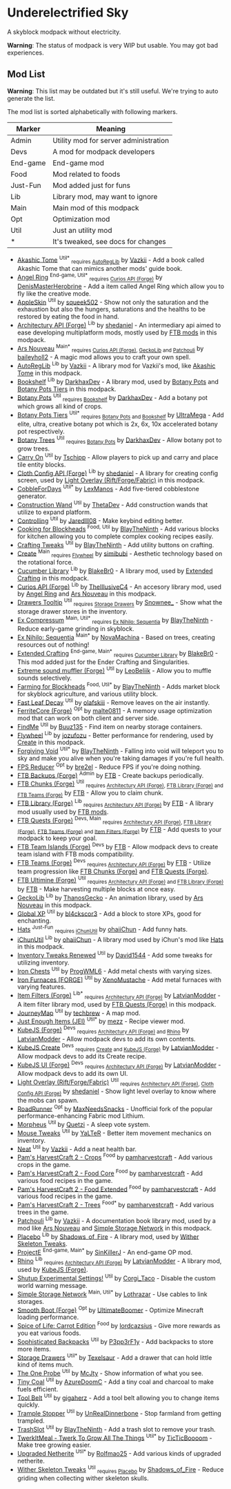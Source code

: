 # Underelectrified Sky

A skyblock modpack without electricity.

**Warning**: The status of modpack is very WIP but usable. You may got bad experiences.

## Mod List

**Warning**: This list may be outdated but it's still useful. We're trying to auto generate the list.

The mod list is sorted alphabetically with following markers.

| Marker   | Meaning                               |
| -------- | ------------------------------------- |
| Admin    | Utility mod for server administration |
| Devs     | A mod for modpack developers          |
| End-game | End-game mod                          |
| Food     | Mod related to foods                  |
| Just-Fun | Mod added just for funs               |
| Lib      | Library mod, may want to ignore       |
| Main     | Main mod of this modpack              |
| Opt      | Optimization mod                      |
| Util     | Just an utility mod                   |
| *        | It's tweaked, see docs for changes    |

- [Akashic Tome] <sup>Util*</sup> <sub>requires [AutoRegLib]</sub> by [Vazkii] - Add a book called Akashic Tome that can mimics another mods' guide book.
- [Angel Ring] <sup>End-game, Util*</sup> <sub>requires [Curios API (Forge)]</sub> by [DenisMasterHerobrine] - Add a item called Angel Ring which allow you to fly like the creative mode.
- [AppleSkin] <sup>Util</sup> by [squeek502] - Show not only the saturation and the exhaustion but also the hungers, saturations and the healths to be restored by eating the food in hand.
- [Architectury API (Forge)] <sup>Lib</sup> by [shedaniel] - An intermediary api aimed to ease developing multiplatform mods, mostly used by [FTB mods] in this modpack.
- [Ars Nouveau] <sup>Main*</sup> <sub>requires [Curios API (Forge)], [GeckoLib] and [Patchouli]</sub> by [baileyholl2] - A magic mod allows you to craft your own spell.
- [AutoRegLib] <sup>Lib</sup> by [Vazkii] - A library mod for Vazkii's mod, like [Akashic Tome] in this modpack.
- [Bookshelf] <sup>Lib</sup> by [DarkhaxDev] - A library mod, used by [Botany Pots] and [Botany Pots Tiers] in this modpack.
- [Botany Pots] <sup>Util</sup> <sub>requires [Bookshelf]</sub> by [DarkhaxDev] - Add a botany pot which grows all kind of crops.
- [Botany Pots Tiers] <sup>Util*</sup> <sub>requires [Botany Pots] and [Bookshelf]</sub> by [UItraMega] - Add elite, ultra, creative botany pot which is 2x, 6x, 10x accelerated botany pot respectively.
- [Botany Trees] <sup>Util</sup> <sub>requires [Botany Pots]</sub> by [DarkhaxDev] - Allow botany pot to grow trees.
- [Carry On] <sup>Util</sup> by [Tschipp] - Allow players to pick up and carry and place tile entity blocks.
- [Cloth Config API (Forge)] <sup>Lib</sup> by [shedaniel] - A library for creating config screen, used by [Light Overlay (Rift/Forge/Fabric)] in this modpack.
- [CobbleForDays] <sup>Util*</sup> by [LexManos] - Add five-tiered cobblestone generator.
- [Construction Wand] <sup>Util</sup> by [ThetaDev] - Add construction wands that utilize to expand platform.
- [Controlling] <sup>Util</sup> by [Jaredlll08] - Make keybind editing better.
- [Cooking for Blockheads] <sup>Food, Util</sup> by [BlayTheNinth] - Add various blocks for kitchen allowing you to complete complex cooking recipes easily.
- [Crafting Tweaks] <sup>Util</sup> by [BlayTheNinth] - Add utility buttons on crafting.
- [Create] <sup>Main</sup> <sub>requires [Flywheel]</sub> by [simibubi] - Aesthetic technology based on the rotational force.
- [Cucumber Library] <sup>Lib</sup> by [BlakeBr0] - A library mod, used by [Extended Crafting] in this modpack.
- [Curios API (Forge)] <sup>Lib</sup> by [TheIllusiveC4] - An accesory library mod, used by [Angel Ring] and [Ars Nouveau] in this modpack.
- [Drawers Tooltip] <sup>Util</sup> <sub>requires [Storage Drawers]</sub> by [Snownee_] - Show what the storage drawer stores in the inventory.
- [Ex Compressum] <sup>Main, Util*</sup> <sub>requires [Ex Nihilo: Sequentia]</sub> by [BlayTheNinth] - Reduce early-game grinding in skyblock.
- [Ex Nihilo: Sequentia] <sup>Main*</sup> by [NovaMachina] - Based on trees, creating resources out of nothing!
- [Extended Crafting] <sup>End-game, Main*</sup> <sub>requires [Cucumber Library]</sub> by [BlakeBr0] - This mod added just for the Ender Crafting and Singularities.
- [Extreme sound muffler (Forge)] <sup>Util</sup> by [LeoBeliik] - Allow you to muffle sounds selectively.
- [Farming for Blockheads] <sup>Food, Util*</sup> by [BlayTheNinth] - Adds market block for skyblock agriculture, and various utility block.
- [Fast Leaf Decay] <sup>Util</sup> by [olafskiii] - Remove leaves on the air instantly.
- [FerriteCore (Forge)] <sup>Opt</sup> by [malte0811] - A memory usage optimization mod that can work on both client and server side.
- [FindMe] <sup>Util</sup> by [Buuz135] - Find item on nearby storage containers.
- [Flywheel] <sup>Lib</sup> by [jozufozu] - Better performance for rendering, used by [Create] in this modpack.
- [Forgiving Void] <sup>Util*</sup> by [BlayTheNinth] - Falling into void will teleport you to sky and make you alive when you're taking damages if you're full health.
- [FPS Reducer] <sup>Opt</sup> by [bre2el] - Reduce FPS if you're doing nothing.
- <a id="ftb-mods"></a> [FTB Backups (Forge)] <sup>Admin</sup> by [FTB] - Create backups periodically.
- [FTB Chunks (Forge)] <sup>Util</sup> <sub>requires [Architectury API (Forge)], [FTB Library (Forge)] and [FTB Teams (Forge)]</sub> by [FTB] - Allow you to claim chunk.
- [FTB Library (Forge)] <sup>Lib</sup> <sub>requires [Architectury API (Forge)]</sub> by [FTB] - A library mod usually used by [FTB mods].
- [FTB Quests (Forge)] <sup>Devs, Main</sup> <sub>requires [Architectury API (Forge)], [FTB Library (Forge)], [FTB Teams (Forge)] and [Item Filters (Forge)]</sub> by [FTB] - Add quests to your modpack to keep your goal.
- [FTB Team Islands (Forge)] <sup>Devs</sup> by [FTB] - Allow modpack devs to create team island with FTB mods compatibility.
- [FTB Teams (Forge)] <sup>Devs</sup> <sub>requires [Architectury API (Forge)]</sub> by [FTB] - Utilize team progression like [FTB Chunks (Forge)] and [FTB Quests (Forge)].
- [FTB Ultimine (Forge)] <sup>Util</sup> <sub>requires [Architectury API (Forge)] and [FTB Library (Forge)]</sub> by [FTB] - Make harvesting multiple blocks at once easy.
- [GeckoLib] <sup>Lib</sup> by [ThanosGecko] - An animation library, used by [Ars Nouveau] in this modpack.
- [Global XP] <sup>Util</sup> by [bl4ckscor3] - Add a block to store XPs, good for enchanting.
- [Hats] <sup>Just-Fun</sup> <sub>requires [iChunUtil]</sub> by [ohaiiChun] - Add funny hats.
- [iChunUtil] <sup>Lib</sup> by [ohaiiChun] - A library mod used by iChun's mod like [Hats] in this modpack.
- [Inventory Tweaks Renewed] <sup>Util</sup> by [David1544] - Add some tweaks for utilizing inventory.
- [Iron Chests] <sup>Util</sup> by [ProgWML6] - Add metal chests with varying sizes.
- [Iron Furnaces \[FORGE\]] <sup>Util</sup> by [XenoMustache] - Add metal furnaces with varying features.
- [Item Filters (Forge)] <sup>Lib*</sup> <sub>requires [Architectury API (Forge)]</sub> by [LatvianModder] - A item filter library mod, used by [FTB Quests (Forge)] in this modpack.
- [JourneyMap] <sup>Util</sup> by [techbrew] - A map mod.
- [Just Enough Items (JEI)] <sup>Util*</sup> by [mezz] - Recipe viewer mod.
- [KubeJS (Forge)] <sup>Devs</sup> <sub>requires [Architectury API (Forge)] and [Rhino]</sub> by [LatvianModder] - Allow modpack devs to add its own contents.
- [KubeJS Create] <sup>Devs</sup> <sub>requires [Create] and [KubeJS (Forge)]</sub> by [LatvianModder] - Allow modpack devs to add its Create recipe.
- [KubeJS UI (Forge)] <sup>Devs</sup> <sub>requires [Architectury API (Forge)]</sub> by [LatvianModder] - Allow modpack devs to add its own UI.
- [Light Overlay (Rift/Forge/Fabric)] <sup>Util</sup> <sub>requires [Architectury API (Forge)], [Cloth Config API (Forge)]</sub> by [shedaniel] - Show light level overlay to know where the mobs can spawn.
- [RoadRunner] <sup>Opt</sup> by [MaxNeedsSnacks] - Unofficial fork of the popular performance-enhancing Fabric mod Lithium.
- [Morpheus] <sup>Util</sup> by [Quetzi] - A sleep vote system.
- [Mouse Tweaks] <sup>Util</sup> by [YaLTeR] - Better item movement mechanics on inventory.
- [Neat] <sup>Util</sup> by [Vazkii] - Add a neat health bar.
- [Pam's HarvestCraft 2 - Crops] <sup>Food</sup> by [pamharvestcraft] - Add various crops in the game.
- [Pam's HarvestCraft 2 - Food Core] <sup>Food</sup> by [pamharvestcraft] - Add various food recipes in the game.
- [Pam's HarvestCraft 2 - Food Extended] <sup>Food</sup> by [pamharvestcraft] - Add various food recipes in the game.
- [Pam's HarvestCraft 2 - Trees] <sup>Food*</sup> by [pamharvestcraft] - Add various trees in the game.
- [Patchouli] <sup>Lib</sup> by [Vazkii] - A documentation book library mod, used by a mod like [Ars Nouveau] and [Simple Storage Network] in this modpack.
- [Placebo] <sup>Lib</sup> by [Shadows_of_Fire] - A library mod, used by [Wither Skeleton Tweaks].
- [ProjectE] <sup>End-game, Main*</sup> by [SinKillerJ] - An end-game OP mod.
- [Rhino] <sup>Lib</sup> <sub>requires [Architectury API (Forge)]</sub> by [LatvianModder] - A library mod, used by [KubeJS (Forge)].
- [Shutup Experimental Settings!] <sup>Util</sup> by [Corgi_Taco] - Disable the custom world warning message.
- [Simple Storage Network] <sup>Main, Util*</sup> by [Lothrazar] - Use cables to link storages.
- [Smooth Boot (Forge)] <sup>Opt</sup> by [UltimateBoomer] - Optimize Minecraft loading performance.
- [Spice of Life: Carrot Edition] <sup>Food</sup> by [lordcazsius] - Give more rewards as you eat various foods.
- [Sophisticated Backpacks] <sup>Util</sup> by [P3pp3rF1y] - Add backpacks to store more items.
- [Storage Drawers] <sup>Util*</sup> by [Texelsaur] - Add a drawer that can hold little kind of items much.
- [The One Probe] <sup>Util</sup> by [McJty] - Show information of what you see.
- [Tiny Coal] <sup>Util</sup> by [AzureDoomC] - Add a tiny coal and charcoal to make fuels efficient.
- [Tool Belt] <sup>Util</sup> by [gigaherz] - Add a tool belt allowing you to change items quickly.
- [Trample Stopper] <sup>Util</sup> by [UnRealDinnerbone] - Stop farmland from getting trampled.
- [TrashSlot] <sup>Util</sup> by [BlayTheNinth] - Add a trash slot to remove your trash.
- [TwerkItMeal - Twerk To Grow All The Things] <sup>Util*</sup> by [TicTicBoooom] - Make tree growing easier.
- [Upgraded Netherite] <sup>Util*</sup> by [Rolfmao25] - Add various kinds of upgraded netherite.
- [Wither Skeleton Tweaks] <sup>Util</sup> <sub>requires [Placebo]</sub> by [Shadows_of_Fire] - Reduce griding when collecting wither skeleton skulls.

[Akashic Tome]: https://www.curseforge.com/minecraft/mc-mods/akashic-tome
[Angel Ring]: https://www.curseforge.com/minecraft/mc-mods/angel-ring
[AppleSkin]: https://www.curseforge.com/minecraft/mc-mods/appleskin
[Architectury API (Forge)]: https://www.curseforge.com/minecraft/mc-mods/architectury-forge
[Ars Nouveau]: https://www.curseforge.com/minecraft/mc-mods/ars-nouveau
[AutoRegLib]: https://www.curseforge.com/minecraft/mc-mods/autoreglib
[Bookshelf]: https://www.curseforge.com/minecraft/mc-mods/bookshelf
[Botany Pots]: https://www.curseforge.com/minecraft/mc-mods/botany-pots
[Botany Pots Tiers]: https://www.curseforge.com/minecraft/mc-mods/botany-pots-tiers
[Botany Trees]: https://www.curseforge.com/minecraft/mc-mods/botany-trees
[Carry On]: https://www.curseforge.com/minecraft/mc-mods/carry-on
[Cloth Config API (Forge)]: https://www.curseforge.com/minecraft/mc-mods/cloth-config-forge
[CobbleForDays]: https://www.curseforge.com/minecraft/mc-mods/cobblefordays
[Construction Wand]: https://www.curseforge.com/minecraft/mc-mods/construction-wand
[Controlling]: https://www.curseforge.com/minecraft/mc-mods/controlling
[Cooking for Blockheads]: https://www.curseforge.com/minecraft/mc-mods/cooking-for-blockheads
[Crafting Tweaks]: https://www.curseforge.com/minecraft/mc-mods/crafting-tweaks
[Create]: https://www.curseforge.com/minecraft/mc-mods/create
[Cucumber Library]: https://www.curseforge.com/minecraft/mc-mods/cucumber 
[Curios API (Forge)]: https://www.curseforge.com/minecraft/mc-mods/curios
[Drawers Tooltip]: https://www.curseforge.com/minecraft/mc-mods/drawers-tooltip
[Ex Compressum]: https://www.curseforge.com/minecraft/mc-mods/ex-compressum
[Ex Nihilo: Sequentia]: https://www.curseforge.com/minecraft/mc-mods/ex-nihilo-sequentia
[Extended Crafting]: https://www.curseforge.com/minecraft/mc-mods/extended-crafting
[Extreme sound muffler (Forge)]: https://www.curseforge.com/minecraft/mc-mods/extreme-sound-muffler
[Farming for Blockheads]: https://www.curseforge.com/minecraft/mc-mods/farming-for-blockheads
[Fast Leaf Decay]: https://www.curseforge.com/minecraft/mc-mods/fast-leaf-decay
[FerriteCore (Forge)]: https://www.curseforge.com/minecraft/mc-mods/ferritecore
[FindMe]: https://www.curseforge.com/minecraft/mc-mods/findme
[Flywheel]: https://www.curseforge.com/minecraft/mc-mods/flywheel
[Forgiving Void]: https://www.curseforge.com/minecraft/mc-mods/forgiving-void
[FPS Reducer]: https://www.curseforge.com/minecraft/mc-mods/fps-reducer
[FTB mods]: #ftb-mods
[FTB Backups (Forge)]: https://www.curseforge.com/minecraft/mc-mods/ftb-backups-forge
[FTB Chunks (Forge)]: https://www.curseforge.com/minecraft/mc-mods/ftb-chunks-forge
[FTB Library (Forge)]: https://www.curseforge.com/minecraft/mc-mods/ftb-library-forge
[FTB Quests (Forge)]: https://www.curseforge.com/minecraft/mc-mods/ftb-quests-forge
[FTB Team Islands (Forge)]: https://www.curseforge.com/minecraft/mc-mods/ftb-team-islands-forge
[FTB Teams (Forge)]: https://www.curseforge.com/minecraft/mc-mods/ftb-teams-forge
[FTB Ultimine (Forge)]: https://www.curseforge.com/minecraft/mc-mods/ftb-ultimine-forge
[GeckoLib]: https://www.curseforge.com/minecraft/mc-mods/geckolib
[Global XP]: https://www.curseforge.com/minecraft/mc-mods/global-xp
[Hats]: https://www.curseforge.com/minecraft/mc-mods/hats
[iChunUtil]: https://www.curseforge.com/minecraft/mc-mods/ichunutil
[Inventory Tweaks Renewed]: https://www.curseforge.com/minecraft/mc-mods/inventory-tweaks-renewed
[Iron Chests]: https://www.curseforge.com/minecraft/mc-mods/iron-chests
[Iron Furnaces \[FORGE\]]: https://www.curseforge.com/minecraft/mc-mods/iron-furnaces
[Item Filters (Forge)]: https://www.curseforge.com/minecraft/mc-mods/item-filters-forge
[JourneyMap]: https://www.curseforge.com/minecraft/mc-mods/journeymap
[Just Enough Items (JEI)]: https://www.curseforge.com/minecraft/mc-mods/jei
[KubeJS (Forge)]: https://www.curseforge.com/minecraft/mc-mods/kubejs-forge
[KubeJS Create]: https://www.curseforge.com/minecraft/mc-mods/kubejs-create
[KubeJS UI (Forge)]: https://www.curseforge.com/minecraft/mc-mods/kubejs-ui-forge
[Light Overlay (Rift/Forge/Fabric)]: https://www.curseforge.com/minecraft/mc-mods/light-overlay
[RoadRunner]: https://www.curseforge.com/minecraft/mc-mods/roadrunner
[Morpheus]: https://www.curseforge.com/minecraft/mc-mods/morpheus
[Mouse Tweaks]: https://www.curseforge.com/minecraft/mc-mods/mouse-tweaks
[Neat]: https://www.curseforge.com/minecraft/mc-mods/neat
[Pam's HarvestCraft 2 - Crops]: https://www.curseforge.com/minecraft/mc-mods/pams-harvestcraft-2-crops
[Pam's HarvestCraft 2 - Food Core]: https://www.curseforge.com/minecraft/mc-mods/pams-harvestcraft-2-food-core
[Pam's HarvestCraft 2 - Food Extended]: https://www.curseforge.com/minecraft/mc-mods/pams-harvestcraft-2-food-extended
[Pam's HarvestCraft 2 - Trees]: https://www.curseforge.com/minecraft/mc-mods/pams-harvestcraft-2-trees
[Patchouli]: https://www.curseforge.com/minecraft/mc-mods/patchouli
[Placebo]: https://www.curseforge.com/minecraft/mc-mods/placebo
[ProjectE]: https://www.curseforge.com/minecraft/mc-mods/projecte
[Rhino]: https://www.curseforge.com/minecraft/mc-mods/rhino
[Shutup Experimental Settings!]: https://www.curseforge.com/minecraft/mc-mods/shutup-experimental-settings
[Simple Storage Network]: https://www.curseforge.com/minecraft/mc-mods/simple-storage-network
[Smooth Boot (Forge)]: https://www.curseforge.com/minecraft/mc-mods/smooth-boot-forge
[Spice of Life: Carrot Edition]: https://www.curseforge.com/minecraft/mc-mods/spice-of-life-carrot-edition
[Sophisticated Backpacks]: https://www.curseforge.com/minecraft/mc-mods/sophisticated-backpacks
[Storage Drawers]: https://www.curseforge.com/minecraft/mc-mods/storage-drawers
[The One Probe]: https://www.curseforge.com/minecraft/mc-mods/the-one-probe
[Tiny Coal]: https://www.curseforge.com/minecraft/mc-mods/tiny-coal
[Tool Belt]: https://www.curseforge.com/minecraft/mc-mods/tool-belt
[Trample Stopper]: https://www.curseforge.com/minecraft/mc-mods/trample-stopper
[TrashSlot]: https://www.curseforge.com/minecraft/mc-mods/trashslot
[TwerkItMeal - Twerk To Grow All The Things]: https://www.curseforge.com/minecraft/mc-mods/twerkitmeal
[Upgraded Netherite]: https://www.curseforge.com/minecraft/mc-mods/upgraded-netherite
[Wither Skeleton Tweaks]: https://www.curseforge.com/minecraft/mc-mods/wither-skeleton-tweaks

[mezz]: https://www.curseforge.com/members/mezz/
[techbrew]: https://www.curseforge.com/members/techbrew/
[squeek502]: https://www.curseforge.com/members/squeek502/
[YaLTeR]: https://www.curseforge.com/members/YaLTeR/
[ProgWML6]: https://www.curseforge.com/members/ProgWML6/
[Texelsaur]: https://www.curseforge.com/members/Texelsaur/
[olafskiii]: https://www.curseforge.com/members/olafskiii/
[Vazkii]: https://www.curseforge.com/members/Vazkii/
[BlayTheNinth]: https://www.curseforge.com/members/BlayTheNinth/
[Tschipp]: https://www.curseforge.com/members/Tschipp/
[Quetzi]: https://www.curseforge.com/members/Quetzi/
[shedaniel]: https://www.curseforge.com/members/shedaniel/
[McJty]: https://www.curseforge.com/members/McJty/
[jozufozu]: https://www.curseforge.com/members/jozufozu/
[lordcazsius]: https://www.curseforge.com/members/lordcazsius/
[SinKillerJ]: https://www.curseforge.com/members/SinKillerJ/
[gigaherz]: https://www.curseforge.com/members/gigaherz/
[bre2el]: https://www.curseforge.com/members/bre2el/
[David1544]: https://www.curseforge.com/members/David1544/
[pamharvestcraft]: https://www.curseforge.com/members/pamharvestcraft/
[baileyholl2]: https://www.curseforge.com/members/baileyholl2/
[TheIllusiveC4]: https://www.curseforge.com/members/TheIllusiveC4/
[ThanosGecko]: https://www.curseforge.com/members/ThanosGecko/
[BlakeBr0]: https://www.curseforge.com/members/BlakeBr0/
[ThetaDev]: https://www.curseforge.com/members/ThetaDev/
[Buuz135]: https://www.curseforge.com/members/Buuz135/
[XenoMustache]: https://www.curseforge.com/members/XenoMustache/
[LatvianModder]: https://www.curseforge.com/members/LatvianModder/
[ohaiiChun]: https://www.curseforge.com/members/ohaiiChun/
[Rolfmao25]: https://www.curseforge.com/members/Rolfmao25/
[DenisMasterHerobrine]: https://www.curseforge.com/members/DenisMasterHerobrine/
[LexManos]: https://www.curseforge.com/members/LexManos/
[FTB]: https://www.curseforge.com/members/FTB/
[Snownee_]: https://www.curseforge.com/members/Snownee_/
[AzureDoomC]: https://www.curseforge.com/members/AzureDoomC/
[UnRealDinnerbone]: https://www.curseforge.com/members/UnRealDinnerbone/
[bl4ckscor3]: https://www.curseforge.com/members/bl4ckscor3/
[simibubi]: https://www.curseforge.com/members/simibubi/
[TicTicBoooom]: https://www.curseforge.com/members/TicTicBoooom/
[UltimateBoomer]: https://www.curseforge.com/members/UltimateBoomer/
[NovaMachina]: https://www.curseforge.com/members/NovaMachina/
[Shadows_of_Fire]: https://www.curseforge.com/members/Shadows_of_Fire
[Corgi_Taco]: https://www.curseforge.com/members/Corgi_Taco
[Lothrazar]: https://www.curseforge.com/members/Lothrazar
[Jaredlll08]: https://www.curseforge.com/members/Jaredlll08
[DarkhaxDev]: https://www.curseforge.com/members/DarkhaxDev
[MaxNeedsSnacks]: https://www.curseforge.com/members/MaxNeedsSnacks
[P3pp3rF1y]: https://www.curseforge.com/members/P3pp3rF1y
[malte0811]: https://www.curseforge.com/members/malte0811
[LeoBeliik]: https://www.curseforge.com/members/LeoBeliik
[UItraMega]: https://www.curseforge.com/members/UItraMega
